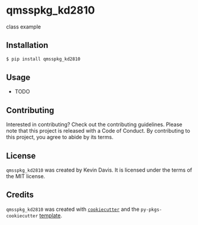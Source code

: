 # qmsspkg_kd2810

class example

## Installation

```bash
$ pip install qmsspkg_kd2810
```

## Usage

- TODO

## Contributing

Interested in contributing? Check out the contributing guidelines. Please note that this project is released with a Code of Conduct. By contributing to this project, you agree to abide by its terms.

## License

`qmsspkg_kd2810` was created by Kevin Davis. It is licensed under the terms of the MIT license.

## Credits

`qmsspkg_kd2810` was created with [`cookiecutter`](https://cookiecutter.readthedocs.io/en/latest/) and the `py-pkgs-cookiecutter` [template](https://github.com/py-pkgs/py-pkgs-cookiecutter).
